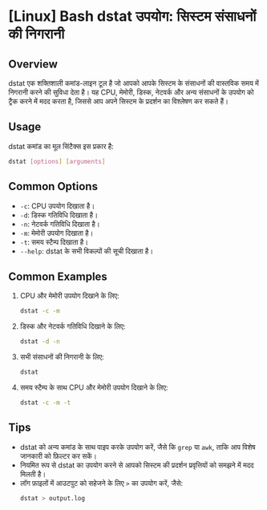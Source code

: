 # [Linux] Bash dstat उपयोग: सिस्टम संसाधनों की निगरानी

## Overview
dstat एक शक्तिशाली कमांड-लाइन टूल है जो आपको आपके सिस्टम के संसाधनों की वास्तविक समय में निगरानी करने की सुविधा देता है। यह CPU, मेमोरी, डिस्क, नेटवर्क और अन्य संसाधनों के उपयोग को ट्रैक करने में मदद करता है, जिससे आप अपने सिस्टम के प्रदर्शन का विश्लेषण कर सकते हैं।

## Usage
dstat कमांड का मूल सिंटैक्स इस प्रकार है:
```bash
dstat [options] [arguments]
```

## Common Options
- `-c`: CPU उपयोग दिखाता है।
- `-d`: डिस्क गतिविधि दिखाता है।
- `-n`: नेटवर्क गतिविधि दिखाता है।
- `-m`: मेमोरी उपयोग दिखाता है।
- `-t`: समय स्टैम्प दिखाता है।
- `--help`: dstat के सभी विकल्पों की सूची दिखाता है।

## Common Examples
1. CPU और मेमोरी उपयोग दिखाने के लिए:
   ```bash
   dstat -c -m
   ```

2. डिस्क और नेटवर्क गतिविधि दिखाने के लिए:
   ```bash
   dstat -d -n
   ```

3. सभी संसाधनों की निगरानी के लिए:
   ```bash
   dstat
   ```

4. समय स्टैम्प के साथ CPU और मेमोरी उपयोग दिखाने के लिए:
   ```bash
   dstat -c -m -t
   ```

## Tips
- dstat को अन्य कमांड के साथ पाइप करके उपयोग करें, जैसे कि `grep` या `awk`, ताकि आप विशेष जानकारी को फ़िल्टर कर सकें।
- नियमित रूप से dstat का उपयोग करने से आपको सिस्टम की प्रदर्शन प्रवृत्तियों को समझने में मदद मिलती है।
- लॉग फ़ाइलों में आउटपुट को सहेजने के लिए `>` का उपयोग करें, जैसे:
  ```bash
  dstat > output.log
  ```